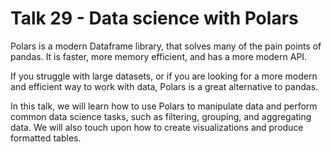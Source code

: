 # Talk 29 - Data science with Polars

Polars is a modern Dataframe library, that solves many of the pain points of pandas. It is faster, more memory efficient, and has a more modern API.

If you struggle with large datasets, or if you are looking for a more modern and efficient way to work with data, Polars is a great alternative to pandas.

In this talk, we will learn how to use Polars to manipulate data and perform common data science tasks, such as filtering, grouping, and aggregating data. We will also touch upon how to create visualizations and produce formatted tables.